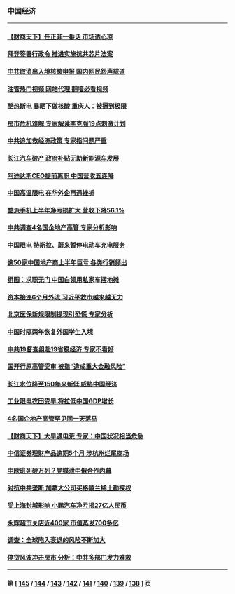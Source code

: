 ### 中国经济
---
#### [【财商天下】任正非一番话 市场透心凉](../../pages/ncid283/n13810102.md?08261245) 
#### [拜登签署行政令 推进实施抗共芯片法案](../../pages/ncid283/n13810148.md?08261245) 
#### [中共取消出入境核酸申报 国内网民怨声载道](../../pages/ncid283/n13810120.md?08261245) 
#### [油管热门视频 网站代理 翻墙必看视频](http://209.222.30.114:81/youtube.html?08261245)
#### [酷热断电 暴晒下做核酸 重庆人：被逼到极限](../../pages/ncid283/n13810046.md?08261245) 
#### [房市危机难解 专家解读李克强19点刺激计划](../../pages/ncid283/n13809893.md?08261245) 
#### [中共追加救经济政策 专家指问题严重](../../pages/ncid283/n13809833.md?08261245) 
#### [长江汽车破产 政府补贴无助新能源车发展](../../pages/ncid283/n13809649.md?08261245) 
#### [阿迪达斯CEO提前离职 中国营收五连降](../../pages/ncid283/n13809498.md?08261245) 
#### [中国高温限电 在华外企再遇挫折](../../pages/ncid283/n13809436.md?08261245) 
#### [酷派手机上半年净亏损扩大 营收下降56.1%](../../pages/ncid283/n13809363.md?08261245) 
#### [中共调查4名国企地产高管 专家分析影响](../../pages/ncid283/n13809372.md?08261245) 
#### [中国限电 特斯拉、蔚来暂停电动车充电服务](../../pages/ncid283/n13809217.md?08261245) 
#### [逾50家中国地产商上半年巨亏 各类行销频出](../../pages/ncid283/n13809014.md?08261245) 
#### [组图：求职无门 中国白领用私家车摆地摊](../../pages/ncid283/n13809239.md?08261245) 
#### [资本接连6个月外流 习近平救市越来越无力](../../pages/ncid283/n13809117.md?08261245) 
#### [北京医保新规限制提现引恐慌 专家分析](../../pages/ncid283/n13809016.md?08261245) 
#### [中国时隔两年恢复外国学生入境](../../pages/ncid283/n13809012.md?08261245) 
#### [中共19督查组赴19省稳经济 专家不看好](../../pages/ncid283/n13809003.md?08261245) 
#### [国开行原高管受审 被指“造成重大金融风险”](../../pages/ncid283/n13808959.md?08261245) 
#### [长江水位降至150年来新低 威胁中国经济](../../pages/ncid283/n13808965.md?08261245) 
#### [工业限电农田受旱 将拉低中国GDP增长](../../pages/ncid283/n13808899.md?08261245) 
#### [4名国企地产高管罕见同一天落马](../../pages/ncid283/n13808780.md?08261245) 
#### [【财商天下】大旱遇电荒 专家：中国状况相当危急](../../pages/ncid283/n13808628.md?08261245) 
#### [中信证券理财产品逾期5个月 涉杭州烂尾商场](../../pages/ncid283/n13808607.md?08261245) 
#### [中欧班列破万列？党媒泄中俄合作内幕](../../pages/ncid283/n13807912.md?08261245) 
#### [对抗中共垄断 加拿大公司买格陵兰稀土勘探权](../../pages/ncid283/n13808491.md?08261245) 
#### [受上海封城影响 小鹏汽车净亏损27亿人民币](../../pages/ncid283/n13808561.md?08261245) 
#### [永辉超市关店近400家 市值蒸发700多亿](../../pages/ncid283/n13808559.md?08261245) 
#### [调查：全球陷入衰退的风险不断加大](../../pages/ncid283/n13808549.md?08261245) 
#### [停贷风波冲击房市 分析：中共多部门发力难救](../../pages/ncid283/n13808540.md?08261245) 

---
#### 第 [ [145](./145.md?08261245) / [144](./144.md?08261245) / [143](./143.md?08261245) / [142](./142.md?08261245) / [141](./141.md?08261245) / [140](./140.md?08261245) / [139](./139.md?08261245) / [138](./138.md?08261245) ] 页
